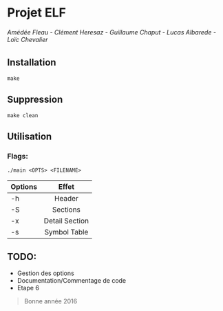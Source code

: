 # Projet ELF
###### Amédée Fleau - Clément Heresaz - Guillaume Chaput - Lucas Albarede -Loïc Chevalier

## Installation
```
make
```

## Suppression
```
make clean
```

## Utilisation
### Flags:
```
./main <OPTS> <FILENAME>
```

| Options       | Effet                    |
| ------------- |:------------------------:|
| -h            | Header                   |
| -S            | Sections                 |
| -x<num>       | Detail Section <num>     |
| -s            | Symbol Table             |

## TODO:
* Gestion des options
* Documentation/Commentage de code
* Etape 6

> Bonne année 2016
